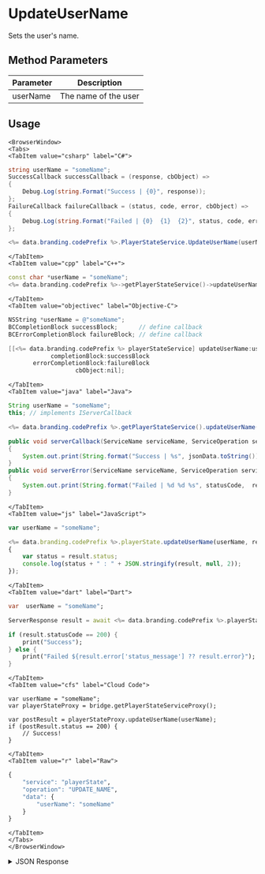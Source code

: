 # UpdateUserName

Sets the user's name.

<PartialServop service_name="playerState" operation_name="UPDATE_NAME" />

## Method Parameters
Parameter | Description
--------- | -----------
userName | The name of the user

## Usage

```mdx-code-block
<BrowserWindow>
<Tabs>
<TabItem value="csharp" label="C#">
```

```csharp
string userName = "someName";
SuccessCallback successCallback = (response, cbObject) =>
{
    Debug.Log(string.Format("Success | {0}", response));
};
FailureCallback failureCallback = (status, code, error, cbObject) =>
{
    Debug.Log(string.Format("Failed | {0}  {1}  {2}", status, code, error));
};

<%= data.branding.codePrefix %>.PlayerStateService.UpdateUserName(userName, successCallback, failureCallback);
```

```mdx-code-block
</TabItem>
<TabItem value="cpp" label="C++">
```

```cpp
const char *userName = "someName";
<%= data.branding.codePrefix %>->getPlayerStateService()->updateUserName(userName, this);
```

```mdx-code-block
</TabItem>
<TabItem value="objectivec" label="Objective-C">
```

```objectivec
NSString *userName = @"someName";
BCCompletionBlock successBlock;      // define callback
BCErrorCompletionBlock failureBlock; // define callback

[[<%= data.branding.codePrefix %> playerStateService] updateUserName:userName
            completionBlock:successBlock
       errorCompletionBlock:failureBlock
                   cbObject:nil];
```

```mdx-code-block
</TabItem>
<TabItem value="java" label="Java">
```

```java
String userName = "someName";
this; // implements IServerCallback

<%= data.branding.codePrefix %>.getPlayerStateService().updateUserName(userName, this);

public void serverCallback(ServiceName serviceName, ServiceOperation serviceOperation, JSONObject jsonData)
{
    System.out.print(String.format("Success | %s", jsonData.toString()));
}
public void serverError(ServiceName serviceName, ServiceOperation serviceOperation, int statusCode, int reasonCode, String jsonError)
{
    System.out.print(String.format("Failed | %d %d %s", statusCode,  reasonCode, jsonError.toString()));
}
```

```mdx-code-block
</TabItem>
<TabItem value="js" label="JavaScript">
```

```javascript
var userName = "someName";

<%= data.branding.codePrefix %>.playerState.updateUserName(userName, result =>
{
	var status = result.status;
	console.log(status + " : " + JSON.stringify(result, null, 2));
});
```

```mdx-code-block
</TabItem>
<TabItem value="dart" label="Dart">
```

```dart
var  userName = "someName";

ServerResponse result = await <%= data.branding.codePrefix %>.playerStateService.updateUserName(userName:userName);

if (result.statusCode == 200) {
    print("Success");
} else {
    print("Failed ${result.error['status_message'] ?? result.error}");
}
```

```mdx-code-block
</TabItem>
<TabItem value="cfs" label="Cloud Code">
```

```cfscript
var userName = "someName";
var playerStateProxy = bridge.getPlayerStateServiceProxy();

var postResult = playerStateProxy.updateUserName(userName);
if (postResult.status == 200) {
    // Success!
}
```

```mdx-code-block
</TabItem>
<TabItem value="r" label="Raw">
```

```r
{
	"service": "playerState",
	"operation": "UPDATE_NAME",
	"data": {
		"userName": "someName"
	}
}
```

```mdx-code-block
</TabItem>
</Tabs>
</BrowserWindow>
```

<details>
<summary>JSON Response</summary>

```json
{
    "status":200,
    "data":
    {
        "playerName": "someName"
    }
}
```
</details>

